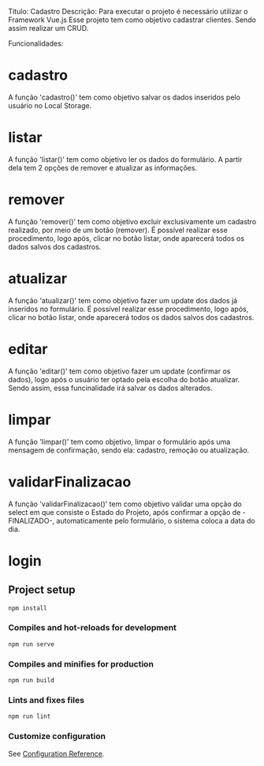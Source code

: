 Título: Cadastro
Descrição: Para executar o projeto é necessário utilizar o Framework Vue.js
Esse projeto tem como objetivo cadastrar clientes. Sendo assim realizar um CRUD.

Funcionalidades:
# cadastro
A função 'cadastro()' tem como objetivo salvar os dados inseridos pelo usuário
no Local Storage.

# listar
A função 'listar()' tem como objetivo ler os dados do formulário. A partir dela tem 2 opções de
remover e atualizar as informações.

# remover
A função 'remover()' tem como objetivo excluir exclusivamente um cadastro realizado, por meio de um botão (remover).
É possível realizar esse procedimento, logo após, clicar no botão listar, onde aparecerá todos os dados salvos dos
cadastros.

# atualizar
A função 'atualizar()' tem como objetivo fazer um update dos dados já inseridos no formulário.
É possível realizar esse procedimento, logo após, clicar no botão listar, onde aparecerá todos os dados salvos dos
cadastros.

# editar
A função 'editar()' tem como objetivo fazer um update (confirmar os dados), logo após o usuário ter optado pela escolha
do botão atualizar. Sendo assim, essa funcinalidade irá salvar os dados alterados.

# limpar
A função 'limpar()' tem como objetivo, limpar o formulário após uma mensagem de confirmação, sendo ela: cadastro, remoção ou atualização.

# validarFinalizacao
A função 'validarFinalizacao()' tem como objetivo validar uma opção do select em que consiste o Estado do Projeto, após confirmar a opção de -FINALIZADO-, automaticamente pelo formulário, o sistema coloca a data do dia.




# login

## Project setup
```
npm install
```

### Compiles and hot-reloads for development
```
npm run serve
```

### Compiles and minifies for production
```
npm run build
```

### Lints and fixes files
```
npm run lint
```

### Customize configuration
See [Configuration Reference](https://cli.vuejs.org/config/).
